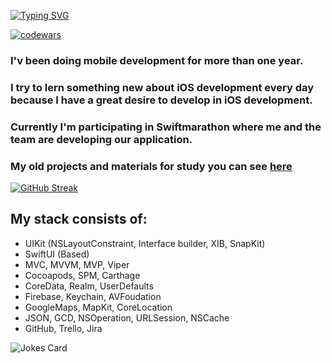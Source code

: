 [![Typing SVG](https://readme-typing-svg.herokuapp.com?font=Fira+Code&weight=700&size=35&duration=3000&pause=1000&color=6B7638&background=342CFF05&vCenter=true&width=900&lines=Hi+there.+I'm+Ruslan+and+I'm+iOS+developer)](https://git.io/typing-svg)

[![codewars](https://www.codewars.com/users/r-baranovskiy/badges/small)](https://www.codewars.com/users/r-baranovskiy) 


### I'v been doing mobile development for more than one year. 
### I try to lern something new about iOS development every day because I have a great desire to develop in iOS development.
### Currently I'm participating in Swiftmarathon where me and the team are developing our application.

### My old projects and materials for study you can see [here](https://github.com/r-baranovskiy/Studying)

[![GitHub Streak](https://streak-stats.demolab.com?user=r-baranovskiy&theme=icegray&hide_border=true&date_format=M%20j%5B%2C%20Y%5D)](https://git.io/streak-stats)

## My stack consists of:

* UIKit (NSLayoutConstraint, Interface builder, XIB, SnapKit)
* SwiftUI (Based)
* MVC, MVVM, MVP, Viper
* Cocoapods, SPM, Carthage
* CoreData, Realm, UserDefaults
* Firebase, Keychain, AVFoudation
* GoogleMaps, MapKit, CoreLocation
* JSON, GCD, NSOperation, URLSession, NSCache
* GitHub, Trello, Jira

![Jokes Card](https://readme-jokes.vercel.app/api)

